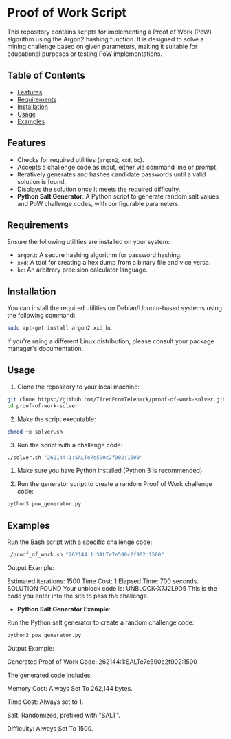 # Proof of Work Script

This repository contains scripts for implementing a Proof of Work (PoW) algorithm using the Argon2 hashing function. It is designed to solve a mining challenge based on given parameters, making it suitable for educational purposes or testing PoW implementations.

## Table of Contents

- [Features](#Features)
- [Requirements](#Requirements)
- [Installation](#Installation)
- [Usage](#Usage)
- [Examples](#Examples)

## Features

- Checks for required utilities (`argon2`, `xxd`, `bc`).
- Accepts a challenge code as input, either via command line or prompt.
- Iteratively generates and hashes candidate passwords until a valid solution is found.
- Displays the solution once it meets the required difficulty.
- **Python Salt Generator**: A Python script to generate random salt values and PoW challenge codes, with configurable parameters.

## Requirements

Ensure the following utilities are installed on your system:

- `argon2`: A secure hashing algorithm for password hashing.
- `xxd`: A tool for creating a hex dump from a binary file and vice versa.
- `bc`: An arbitrary precision calculator language.

## Installation

You can install the required utilities on Debian/Ubuntu-based systems using the following command:

```bash
sudo apt-get install argon2 xxd bc
```
If you're using a different Linux distribution, please consult your package manager's documentation.

## Usage

1. Clone the repository to your local machine:

```bash
git clone https://github.com/TiredFromTelehack/proof-of-work-solver.git
cd proof-of-work-solver
```

2. Make the script executable:

```bash
chmod +x solver.sh
```

3. Run the script with a challenge code:

```bash
./solver.sh "262144:1:SALTe7e590c2f902:1500"
```

1. Make sure you have Python installed (Python 3 is recommended).


2. Run the generator script to create a random Proof of Work challenge code:

```bash
python3 pow_generator.py
```


## Examples

Run the Bash script with a specific challenge code:

```bash
./proof_of_work.sh "262144:1:SALTe7e590c2f902:1500"
```
Output Example:

Estimated iterations: 1500
Time Cost: 1
Elapsed Time: 700 seconds.
SOLUTION FOUND
Your unblock code is: UNBLOCK-X7J2L9D5
This is the code you enter into the site to pass the challenge.

- **Python Salt Generator Example**:

Run the Python salt generator to create a random challenge code:

```bash
python3 pow_generator.py
```
Output Example:

Generated Proof of Work Code: 262144:1:SALTe7e590c2f902:1500

The generated code includes:

Memory Cost: Always Set To 262,144 bytes.

Time Cost: Always set to 1.

Salt: Randomized, prefixed with "SALT".

Difficulty: Always Set To 1500.

